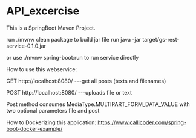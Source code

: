 # API_excercise

This is a SpringBoot Maven Project.

run ./mvnw clean package 
to build jar file 
run java -jar target/gs-rest-service-0.1.0.jar 

or use ./mvnw spring-boot:run to run service directly

How to use this webservice:

GET http://localhost:8080/  ---get all posts (texts and filenames)


POST http://localhost:8080/ ---uploads file or text

Post method consumes MediaType.MULTIPART_FORM_DATA_VALUE with two optional parameters file and post


How to Dockerizing this application:
https://www.callicoder.com/spring-boot-docker-example/
